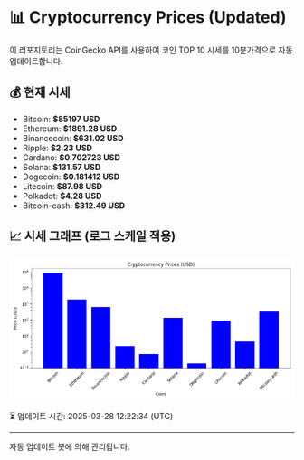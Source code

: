 
# 📊 Cryptocurrency Prices (Updated)

이 리포지토리는 CoinGecko API를 사용하여 코인 TOP 10 시세를 10분가격으로 자동 업데이트합니다.

## 💰 현재 시세
- Bitcoin: **$85197 USD**
- Ethereum: **$1891.28 USD**
- Binancecoin: **$631.02 USD**
- Ripple: **$2.23 USD**
- Cardano: **$0.702723 USD**
- Solana: **$131.57 USD**
- Dogecoin: **$0.181412 USD**
- Litecoin: **$87.98 USD**
- Polkadot: **$4.28 USD**
- Bitcoin-cash: **$312.49 USD**

## 📈 시세 그래프 (로그 스케일 적용)
![Crypto Prices](crypto_prices.png)

⏳ 업데이트 시간: 2025-03-28 12:22:34 (UTC)

---
자동 업데이트 봇에 의해 관리됩니다.
